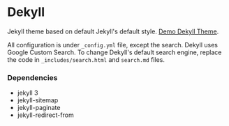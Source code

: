 # Dekyll

Jekyll theme based on default Jekyll's default style. [Demo Dekyll Theme](http://www.kaklabs.com).

All configuration is under `_config.yml` file, except the search. Dekyll uses Google Custom Search. To change Dekyll's default search engine, replace the code in `_includes/search.html` and `search.md` files.

### Dependencies
* jekyll 3
* jekyll-sitemap
* jekyll-paginate
* jekyll-redirect-from
